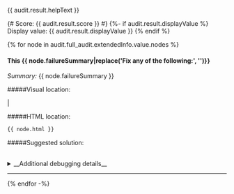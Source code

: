 {{ audit.result.helpText }}

{# Score: {{ audit.result.score }} #}
{%- if audit.result.displayValue %}
Display value: {{ audit.result.displayValue }}
{% endif %}

{% for node in audit.full_audit.extendedInfo.value.nodes %}

<h4>This {{ node.failureSummary|replace('Fix any of the following:', '')}}</h4>

_Summary:_
{{ node.failureSummary }}

#####Visual location:

|

#####HTML location:

```html
{{ node.html }}
```
#####Suggested solution:

<br>

<details>
<summary>__Additional debugging details__</summary>

_Selector path:_ <br> `{{ node.target }}`
`{{ node.target }}`

_DOM path:_ <br>
`{{ node.path }}`

</details>
<hr>
{% endfor -%}
